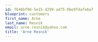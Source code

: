 ```yaml
---
id: f646bf96-5e15-4299-a475-0be9fdafe6a7
blueprint: customers
first_name: Arne
last_name: Resnik
email: arne.resnik@yahoo.com
title: 'Arne Resnik'
---
```

